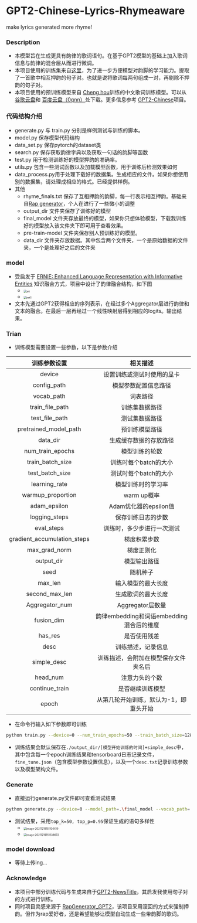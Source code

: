 # GPT2-Chinese-Lyrics-Rhymeaware

make lyrics generated more rhyme!

### Description

- 本模型旨在生成更具有韵律的歌词语句。在基于GPT2模型的基础上加入歌词信息与韵律的混合层从而进行微调。
- 本项目使用的训练集来自[这里](https://github.com/gaussic/Chinese-Lyric-Corpus)，为了进一步方便模型对韵脚的学习能力。提取了一首歌中相互押韵的句子对。也就是说将歌词每两句组成一对，再剔除不押韵的句子对。
- 本项目使用的预训练模型来自 [Cheng hou](https://github.com/hhou435)训练的中文歌词训练模型。可以从 [谷歌云盘](https://drive.google.com/drive/folders/1RFq4NoQ3phCJjrhKtu2Xbn6z0krcN9TM?usp=sharing)和 [百度云盘（0qnn）](https://pan.baidu.com/s/19x0d0bPGCWHi9L4Pu0pSiw)处下载。更多信息参考 [GPT2-Chinese](https://github.com/Morizeyao/GPT2-Chinese)项目。

### 代码结构介绍

- generate.py 与 train.py 分别是样例测试与训练的脚本。
- model.py 保存模型代码结构
- data_set.py 保存pytorch的dataset类
- search.py 保存获取韵律字典以及获取一句话的韵脚等函数
- test.py 用于检测训练好的模型押韵的准确率。
- utils.py 包含一些测试函数以及加载模型函数，用于训练后检测效果如何
- data_process.py用于处理下载好的数据集。生成相应的文件。如果你想使用别的数据集，请处理成相应的格式。已经提供样例。
- 其他
  - rhyme_finals.txt 保存了互相押韵的韵脚，每一行表示相互押韵。基础来自[Rap generator](https://github.com/Hongyu-Li/RapGenerator_GPT2)，个人在进行了一些微小的调整
  - output_dir 文件夹保存了训练好的模型
  - final_model 文件夹存放最终的模型，如果你只想体验模型，下载我训练好的模型放入该文件夹下即可用于查看效果。
  - pre-train-model 文件夹保存别人预训练好的模型。
  - data_dir 文件夹存放数据。其中包含两个文件夹，一个是原始数据的文件夹，一个是处理好之后的文件夹

### model

- 受启发于 [ERNIE: Enhanced Language Representation with Informative Entities](https://arxiv.org/abs/1905.07129) 知识融合方式，项目中设计了韵律融合结构，如下图
  - <img src="https://gitee.com/jadeforest/for-pic/raw/master/img/art.png" alt="art" style="zoom:50%;" />


  - <img src="https://gitee.com/jadeforest/for-pic/raw/master/img/net1.jpg" alt="net1" style="zoom:50%;" />
- 文本先通过GPT2获得相应的序列表示，在经过多个Aggregator层进行韵律和文本的融合。在最后一层再经过一个线性映射层得到相应的logits。输出结果。



### Trian

- 训练模型需要设置一些参数，以下是参数介绍

|        训练参数设置         |                 相关描述                 |
| :-------------------------: | :--------------------------------------: |
|           device            |        设置训练或测试时使用的显卡        |
|         config_path         |           模型参数配置信息路径           |
|         vocab_path          |                 词表路径                 |
|       train_file_path       |              训练集数据路径              |
|       test_file_path        |              测试集数据路径              |
|    pretrained_model_path    |              预训练模型路径              |
|          data_dir           |          生成缓存数据的存放路径          |
|      num_train_epochs       |              模型训练的轮数              |
|      train_batch_size       |          训练时每个batch的大小           |
|       test_batch_size       |          测试时每个batch的大小           |
|        learning_rate        |            模型训练时的学习率            |
|      warmup_proportion      |               warm up概率                |
|        adam_epsilon         |          Adam优化器的epsilon值           |
|        logging_steps        |            保存训练日志的步数            |
|         eval_steps          |        训练时，多少步进行一次测试        |
| gradient_accumulation_steps |               梯度积累步数               |
|        max_grad_norm        |                梯度正则化                |
|         output_dir          |               模型输出路径               |
|            seed             |                 随机种子                 |
|           max_len           |            输入模型的最大长度            |
|       second_max_len        |            生成歌词的最大长度            |
|       Aggregator_num        |             Aggregator层数量             |
|         fusion_dim          | 韵律embedding和词语embedding混合后的维度 |
|           has_res           |               是否使用残差               |
|            desc             |            训练描述，记录信息            |
|         simple_desc         |   训练描述，会附加在模型保存文件夹名后   |
|          head_num           |              注意力头的个数              |
|       continue_train        |             是否继续训练模型             |
|            epoch            |  从第几轮开始训练，默认为-1，即重头开始  |

- 在命令行输入如下参数即可训练

```sh
python train.py --device=0 --num_train_epochs=50 --train_batch_size=128 --test_batch_size=32 --learning_rate=5e-6 --warmup_proportion=0.1 --adam_epsilon=1e-5 --logging_steps=20 --eval_steps=2000 --gradient_accumulation_steps=4 --max_grad_norm=1.0 --output_dir=./output_dir --seed=2021 --max_len=512 --first_max_len=256 --config_path=./pre-train-model/model/config.json --vocab_path=./pre-train-model/model --pretrained_model_path=./pre-train-model/model --train_file_path=./data_dir/processing/all_lyrics/train_data.json --test_file_path=./data_dir/processing/all_lyrics/test_data.json --data_dir=./data_dir/processing/all_lyrics --Aggregator_num=3 --has_res=True --head_num=4 --fusion_dim=512 --simple_desc=样例 --epoch=-1 --desc=这是一个训练样例
```

- 训练结果会默认保存在`./output_dir/[模型开始训练的时间]+simple_desc`中，其中包含每一个epoch训练结果和tensorboard日志记录文件，`fine_tune.json`（包含模型参数设置信息），以及一个`desc.txt`记录训练参数以及模型架构文件。



### Generate

- 直接运行generate.py文件即可查看测试结果

```sh
python generate.py --device=0 --model_path=.\final_model --vocab_path=.\final_model --top_k=50 --top_p=0.95
```

- 测试结果，采用`top_k=50, top_p=0.95`保证生成的语句多样性
  - <img src="https://gitee.com/jadeforest/for-pic/raw/master/img/image-20211219151104419.png" alt="image-20211219151104419" style="zoom:50%;" />
  - <img src="https://gitee.com/jadeforest/for-pic/raw/master/img/image-20211219151538672.png" alt="image-20211219151538672" style="zoom:50%;" />

### model download

- 等待上传ing...

### Acknowledge

- 本项目中部分训练代码与生成来自于[GPT2-NewsTitle](https://github.com/liucongg/GPT2-NewsTitle)，其启发我使用句子对的方式进行训练。
- 同时项目灵感来源于 [RapGenerator_GPT2](https://github.com/Hongyu-Li/RapGenerator_GPT2)，该项目采用滚回的方式来强制押韵。但作为rap爱好者，还是希望能够让模型自动生成一些带韵脚的歌词。


